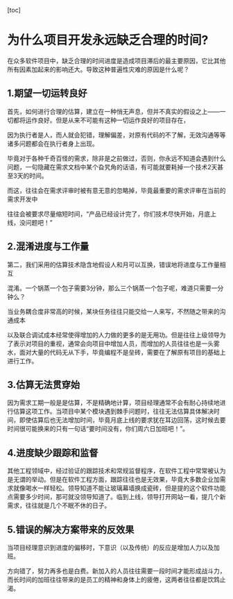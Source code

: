 [toc]



# 为什么项目开发永远缺乏合理的时间?

在众多软件项目中，缺乏合理的时间进度是造成项目滞后的最主要原因，它比其他所有因素加起来的影响还大。导致这种普遍性灾难的原因是什么呢？

## 1.期望一切运转良好

首先，如何进行合理的估算，建立在一种悄无声息，但并不真实的假设之上——一切都将运作良好。但是从来不可能有这种一切运作良好的项目存在，

因为执行者是人，而人就会犯错，理解偏差，对原有代码的不了解，无效沟通等等诸多问题都会在执行者身上出现。

毕竟对于各种千奇百怪的需求，除非是之前做过，否则，你永远不知道会遇到什么问题，一句隐藏在需求文档中某个旮旯角的话语，有可能就要耗掉一个技术2天甚至3天的时间。

而这，往往会在需求评审时被有意无意的忽略掉，毕竟最重要的需求评审在当前的需求开发中

往往会被要求尽量缩短时间，“产品已经设计完了，你们技术尽快开始，月底上线，没问题吧！”

## 2.混淆进度与工作量

第二，我们采用的估算技术隐含地假设人和月可以互换，错误地将进度与工作量相互

混淆。一个锅蒸一个包子需要3分钟，那么三个锅蒸一个包子呢，难道只需要一分钟么？

当业务耦合度非常高的时候，某块任务往往只能交给一人来写，不然随之带来的沟通成本

以及联合调试成本经常使得增加的人力做的更多的是无用功。但是往往上级领导为了表示对项目的重视，通常会向项目中增加人员，而增加的人员往往也是一头雾水，面对大量的代码无从下手，毕竟编程不是垒砖，需要在了解原有项目的基础上进行工作。

## 3.估算无法贯穿始

因为需求工期一般是是估算，不是精确地计算，项目经理通常不会有耐心持续地进行估算这项工作。当项目中某个模块遇到棘手问题时，往往无法估算具体解决时间，即使估算后也无法增加时间，毕竟月底上线的要求犹在耳边回荡，这时候去要时间很可能换来的只有一句话“要时间没有，你们周六日加班吧！”。

## 4.进度缺少跟踪和监督

其他工程领域中，经过验证的跟踪技术和常规监督程序，在软件工程中常常被认为是无谓的举动。但是在软件工程方面，跟踪往往也是无效果，毕竟大多数企业加需求就像喝水一样轻松。领导知道不能让玻璃幕墙换成瓷砖，但是提的这个软件功能点需要多少时间，那可就没领导知道了。临到上线，领导打开网站一看，提几个新需求，往往就是几个不眠不休的日子。

## 5.错误的解决方案带来的反效果

当项目经理意识到进度的偏移时，下意识（以及传统）的反应是增加人力以及加班。

方向错了，努力再多也是白费。新加入的人员往往需要一段时间才能形成战斗力，而长时间的加班往往带来的是员工的精神和身体上的疲倦，这两者往往都是饮鸩止渴。